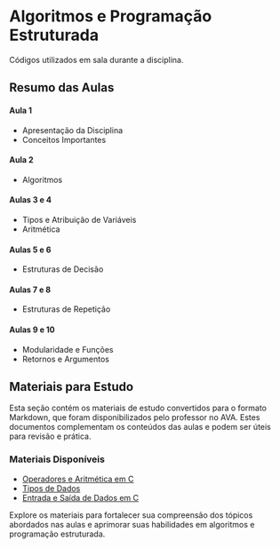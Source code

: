 # Algoritmos e Programação Estruturada

Códigos utilizados em sala durante a disciplina.

## Resumo das Aulas

#### Aula 1

- Apresentação da Disciplina
- Conceitos Importantes

#### Aula 2

- Algoritmos

#### Aulas 3 e 4

- Tipos e Atribuição de Variáveis
- Aritmética

#### Aulas 5 e 6

- Estruturas de Decisão

#### Aulas 7 e 8

- Estruturas de Repetição

#### Aulas 9 e 10

- Modularidade e Funções
- Retornos e Argumentos

## Materiais para Estudo

Esta seção contém os materiais de estudo convertidos para o formato Markdown, que foram disponibilizados pelo professor no AVA. Estes documentos complementam os conteúdos das aulas e podem ser úteis para revisão e prática.

### Materiais Disponíveis

- [Operadores e Aritmética em C](/Materiais%20para%20Estudo/Operadores.md)
- [Tipos de Dados](/Materiais%20para%20Estudo/Tipos%20de%20Dados.md)
- [Entrada e Saída de Dados em C](/Materiais%20para%20Estudo/Entrada%20e%20Saída%20de%20Dados%20em%20C.md)

Explore os materiais para fortalecer sua compreensão dos tópicos abordados nas aulas e aprimorar suas habilidades em algoritmos e programação estruturada.
